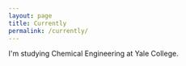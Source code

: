 ```yaml
---
layout: page
title: Currently
permalink: /currently/
---
```


I'm studying Chemical Engineering at Yale College.